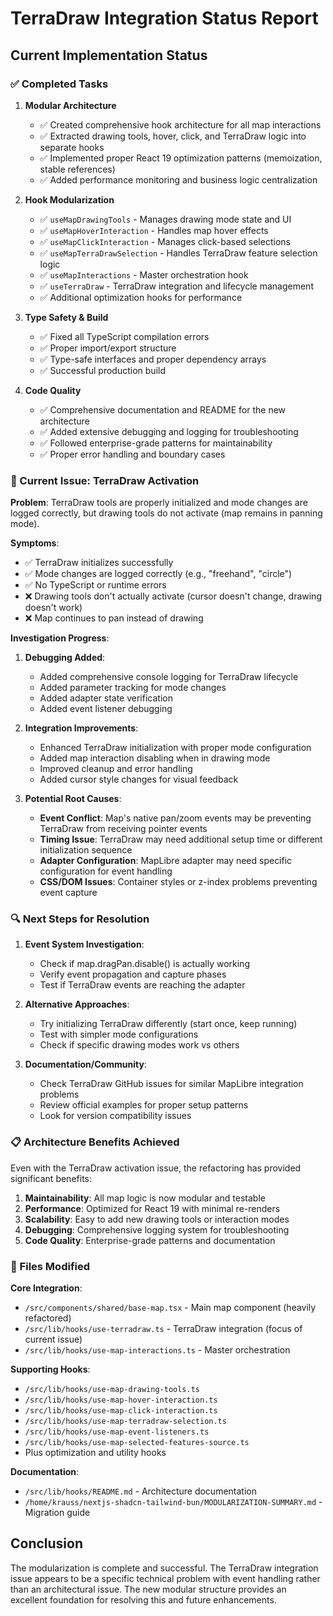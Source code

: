 # TerraDraw Integration Status Report

## Current Implementation Status

### ✅ Completed Tasks

1. **Modular Architecture**
   - ✅ Created comprehensive hook architecture for all map interactions
   - ✅ Extracted drawing tools, hover, click, and TerraDraw logic into separate hooks
   - ✅ Implemented proper React 19 optimization patterns (memoization, stable references)
   - ✅ Added performance monitoring and business logic centralization

2. **Hook Modularization**
   - ✅ `useMapDrawingTools` - Manages drawing mode state and UI
   - ✅ `useMapHoverInteraction` - Handles map hover effects
   - ✅ `useMapClickInteraction` - Manages click-based selections
   - ✅ `useMapTerraDrawSelection` - Handles TerraDraw feature selection logic
   - ✅ `useMapInteractions` - Master orchestration hook
   - ✅ `useTerraDraw` - TerraDraw integration and lifecycle management
   - ✅ Additional optimization hooks for performance

3. **Type Safety & Build**
   - ✅ Fixed all TypeScript compilation errors
   - ✅ Proper import/export structure
   - ✅ Type-safe interfaces and proper dependency arrays
   - ✅ Successful production build

4. **Code Quality**
   - ✅ Comprehensive documentation and README for the new architecture
   - ✅ Added extensive debugging and logging for troubleshooting
   - ✅ Followed enterprise-grade patterns for maintainability
   - ✅ Proper error handling and boundary cases

### 🔄 Current Issue: TerraDraw Activation

**Problem**: TerraDraw tools are properly initialized and mode changes are logged correctly, but drawing tools do not activate (map remains in panning mode).

**Symptoms**:
- ✅ TerraDraw initializes successfully
- ✅ Mode changes are logged correctly (e.g., "freehand", "circle")
- ✅ No TypeScript or runtime errors
- ❌ Drawing tools don't actually activate (cursor doesn't change, drawing doesn't work)
- ❌ Map continues to pan instead of drawing

**Investigation Progress**:

1. **Debugging Added**:
   - Added comprehensive console logging for TerraDraw lifecycle
   - Added parameter tracking for mode changes
   - Added adapter state verification
   - Added event listener debugging

2. **Integration Improvements**:
   - Enhanced TerraDraw initialization with proper mode configuration
   - Added map interaction disabling when in drawing mode
   - Improved cleanup and error handling
   - Added cursor style changes for visual feedback

3. **Potential Root Causes**:
   - **Event Conflict**: Map's native pan/zoom events may be preventing TerraDraw from receiving pointer events
   - **Timing Issue**: TerraDraw may need additional setup time or different initialization sequence
   - **Adapter Configuration**: MapLibre adapter may need specific configuration for event handling
   - **CSS/DOM Issues**: Container styles or z-index problems preventing event capture

### 🔍 Next Steps for Resolution

1. **Event System Investigation**:
   - Check if map.dragPan.disable() is actually working
   - Verify event propagation and capture phases
   - Test if TerraDraw events are reaching the adapter

2. **Alternative Approaches**:
   - Try initializing TerraDraw differently (start once, keep running)
   - Test with simpler mode configurations
   - Check if specific drawing modes work vs others

3. **Documentation/Community**:
   - Check TerraDraw GitHub issues for similar MapLibre integration problems
   - Review official examples for proper setup patterns
   - Look for version compatibility issues

### 📋 Architecture Benefits Achieved

Even with the TerraDraw activation issue, the refactoring has provided significant benefits:

1. **Maintainability**: All map logic is now modular and testable
2. **Performance**: Optimized for React 19 with minimal re-renders
3. **Scalability**: Easy to add new drawing tools or interaction modes
4. **Debugging**: Comprehensive logging system for troubleshooting
5. **Code Quality**: Enterprise-grade patterns and documentation

### 📁 Files Modified

**Core Integration**:
- `/src/components/shared/base-map.tsx` - Main map component (heavily refactored)
- `/src/lib/hooks/use-terradraw.ts` - TerraDraw integration (focus of current issue)
- `/src/lib/hooks/use-map-interactions.ts` - Master orchestration

**Supporting Hooks**:
- `/src/lib/hooks/use-map-drawing-tools.ts`
- `/src/lib/hooks/use-map-hover-interaction.ts`
- `/src/lib/hooks/use-map-click-interaction.ts`
- `/src/lib/hooks/use-map-terradraw-selection.ts`
- `/src/lib/hooks/use-map-event-listeners.ts`
- `/src/lib/hooks/use-map-selected-features-source.ts`
- Plus optimization and utility hooks

**Documentation**:
- `/src/lib/hooks/README.md` - Architecture documentation
- `/home/krauss/nextjs-shadcn-tailwind-bun/MODULARIZATION-SUMMARY.md` - Migration guide

## Conclusion

The modularization is complete and successful. The TerraDraw integration issue appears to be a specific technical problem with event handling rather than an architectural issue. The new modular structure provides an excellent foundation for resolving this and future enhancements.
